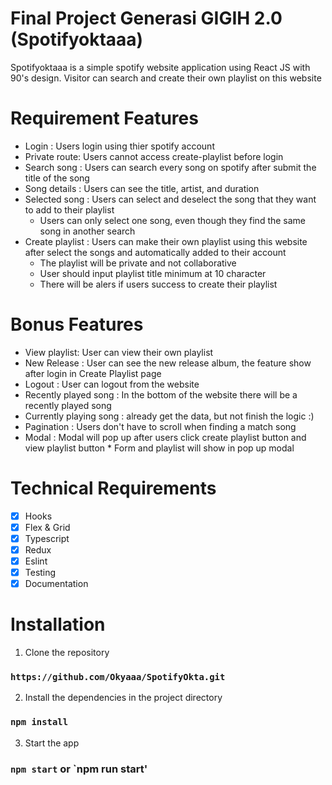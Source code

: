 # Final Project Generasi GIGIH 2.0 (Spotifyoktaaa)

Spotifyoktaaa is a  simple spotify website application using React JS with 90's design. Visitor can search and create their own playlist on this website

# Requirement Features
  * Login : Users login using thier spotify account
  * Private route:  Users cannot access create-playlist before login
  * Search song : Users can search every song on spotify after submit the title of the song
  * Song details : Users can see the title, artist, and duration
  * Selected song : Users can select and deselect the song that they want to add to their playlist
    * Users can only select one song, even though they find the same song in another search
  * Create playlist : Users can make their own playlist using this website after select the songs and automatically added to their account
    * The playlist will be private and not collaborative
    * User should input playlist title minimum at 10 character
    * There will be alers if users success to create their playlist
  # Bonus Features
  *  View playlist: User can view their own playlist
  *  New Release : User can see the new release album, the feature show after login in Create Playlist page
  *  Logout : User can logout from the website
  *  Recently played song : In the bottom of the website there will be a recently played song
  *  Currently playing song : already get the data, but not finish the logic  :)
  *  Pagination : Users don't have to scroll when finding a match song
  *  Modal : Modal will pop up after users click create playlist button and view playlist button
    * Form and playlist will show in pop up modal
# Technical Requirements
- [x] Hooks
- [x] Flex & Grid
- [x] Typescript
- [x] Redux
- [x] Eslint
- [x] Testing
- [x] Documentation

# Installation
1. Clone the repository
### `https://github.com/Okyaaa/SpotifyOkta.git`
2. Install the dependencies in the project directory
### `npm install`
3. Start the app
### `npm start` or `npm run start'

